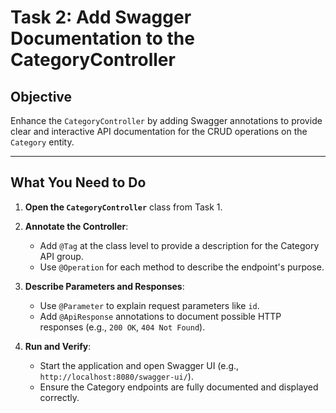 # Task 2: Add Swagger Documentation to the CategoryController

## Objective
Enhance the `CategoryController` by adding Swagger annotations to provide clear and interactive API documentation for the CRUD operations on the `Category` entity.

---

## What You Need to Do

1. **Open the `CategoryController`** class from Task 1.

2. **Annotate the Controller**:
    - Add `@Tag` at the class level to provide a description for the Category API group.
    - Use `@Operation` for each method to describe the endpoint's purpose.

3. **Describe Parameters and Responses**:
    - Use `@Parameter` to explain request parameters like `id`.
    - Add `@ApiResponse` annotations to document possible HTTP responses (e.g., `200 OK`, `404 Not Found`).

4. **Run and Verify**:
    - Start the application and open Swagger UI (e.g., `http://localhost:8080/swagger-ui/`).
    - Ensure the Category endpoints are fully documented and displayed correctly.
